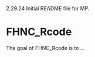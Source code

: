 2.29.24
Initial README file for MP.

# FHNC_Rcode

<!-- badges: start -->
<!-- badges: end -->

The goal of FHNC_Rcode is to ...

